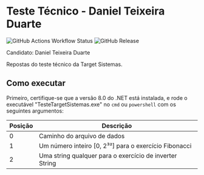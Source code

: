 # Teste Técnico - Daniel Teixeira Duarte

![GitHub Actions Workflow Status](https://img.shields.io/github/actions/workflow/status/atomiclake/teste-pratico-target-sistemas/dotnet.yml)
![GitHub Release](https://img.shields.io/github/v/release/atomiclake/teste-pratico-target-sistemas)

Candidato: Daniel Teixeira Duarte

Repostas do teste técnico da Target Sistemas.

## Como executar
Primeiro, certifique-se que a versão 8.0 do .NET está instalada, e rode o executável "TesteTargetSistemas.exe" no ```cmd``` ou ```powershell``` com os seguintes argumentos:

| Posição | Descrição |
|---------|-----------|
|0|Caminho do arquivo de dados|
|1|Um número inteiro \[0, 2³²\] para o exercício Fibonacci|
|2|Uma string qualquer para o exercício de inverter String|

